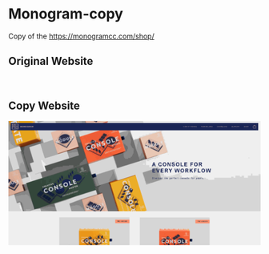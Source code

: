 # Monogram-copy
Copy of the https://monogramcc.com/shop/

## Original Website
<img src="gifs/originalwebsite.gif" alt="">

## Copy Website
<img src="gifs/copywebsite.gif" alt="">
